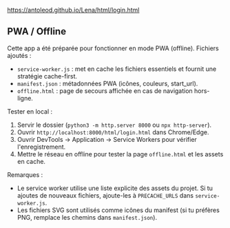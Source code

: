 https://antoleod.github.io/Lena/html/login.html

PWA / Offline
--------------

Cette app a été préparée pour fonctionner en mode PWA (offline). Fichiers ajoutés :

- `service-worker.js` : met en cache les fichiers essentiels et fournit une stratégie cache-first.
- `manifest.json` : métadonnées PWA (icônes, couleurs, start_url).
- `offline.html` : page de secours affichée en cas de navigation hors-ligne.

Tester en local :

1. Servir le dossier (`python3 -m http.server 8000` ou `npx http-server`).
2. Ouvrir `http://localhost:8000/html/login.html` dans Chrome/Edge.
3. Ouvrir DevTools → Application → Service Workers pour vérifier l'enregistrement.
4. Mettre le réseau en offline pour tester la page `offline.html` et les assets en cache.

Remarques :
- Le service worker utilise une liste explicite des assets du projet. Si tu ajoutes de nouveaux fichiers, ajoute-les à `PRECACHE_URLS` dans `service-worker.js`.
- Les fichiers SVG sont utilisés comme icônes du manifest (si tu préfères PNG, remplace les chemins dans `manifest.json`).

